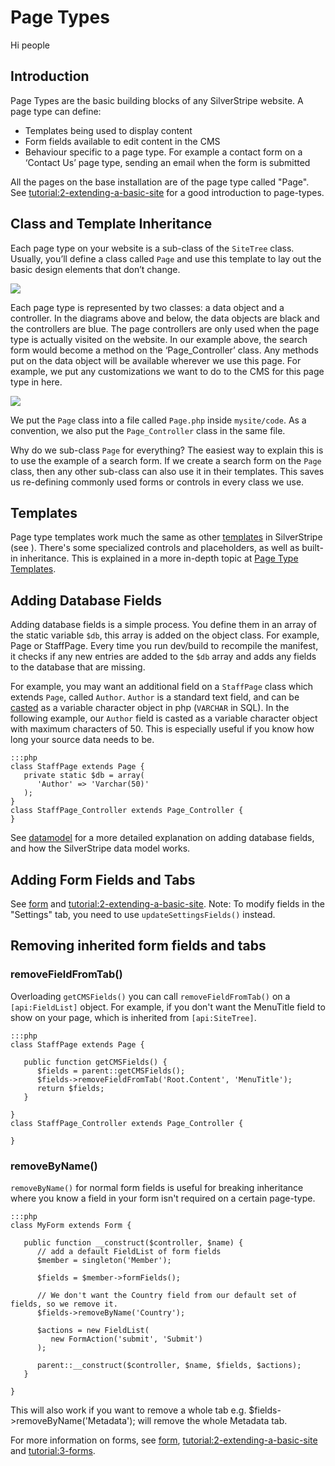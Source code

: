 # Page Types

Hi people

## Introduction

Page Types are the basic building blocks of any SilverStripe website. A page type can define:

*  Templates being used to display content
*  Form fields available to edit content in the CMS
*  Behaviour specific to a page type. For example a contact form on a ‘Contact Us’ page type, sending an email when the form is submitted

All the pages on the base installation are of the page type called "Page". See
[tutorial:2-extending-a-basic-site](/tutorials/2-extending-a-basic-site) for a good introduction to page-types.

## Class and Template Inheritance

Each page type on your website is a sub-class of the `SiteTree` class. Usually, you’ll define a class called `Page`
and use this template to lay out the basic design elements that don’t change. 

![](_images/pagetype-inheritance.png)

Each page type is represented by two classes: a data object and a controller. In the diagrams above and below, the data
objects are black and the controllers are blue. The page controllers are only used when the page type is actually
visited on the website. In our example above, the search form would become a method on the ‘Page_Controller’ class.
Any methods put on the data object will be available wherever we use this page. For example, we put any customizations
we want to do to the CMS for this page type in here.

![](_images/controllers-and-dataobjects.png)

We put the `Page` class into a file called `Page.php` inside `mysite/code`. 
As a convention, we also put the `Page_Controller` class in the same file.

Why do we sub-class `Page` for everything? The easiest way to explain this is to use the example of a search form. If we
create a search form on the `Page` class, then any other sub-class can also use it in their templates. This saves us
re-defining commonly used forms or controls in every class we use.

## Templates

Page type templates work much the same as other [templates](/reference/templates) in SilverStripe
(see ). There's some specialized controls and placeholders, as well as built-in inheritance.
This is explained in a more in-depth topic at [Page Type Templates](/topics/page-type-templates).

## Adding Database Fields

Adding database fields is a simple process. You define them in an array of the static variable `$db`, this array is
added on the object class. For example, Page or StaffPage. Every time you run dev/build to recompile the manifest, it
checks if any new entries are added to the `$db` array and adds any fields to the database that are missing.

For example, you may want an additional field on a `StaffPage` class which extends `Page`, called `Author`. `Author` is a
standard text field, and can be [casted](/topics/datamodel) as a variable character object in php (`VARCHAR` in SQL). In the
following example, our `Author` field is casted as a variable character object with maximum characters of 50. This is
especially useful if you know how long your source data needs to be.

	:::php
	class StaffPage extends Page {
	   private static $db = array(
	      'Author' => 'Varchar(50)'
	   );
	}
	class StaffPage_Controller extends Page_Controller {
	}


See [datamodel](/topics/datamodel) for a more detailed explanation on adding database fields, and how the SilverStripe data
model works.

## Adding Form Fields and Tabs

See [form](/topics/forms) and [tutorial:2-extending-a-basic-site](/tutorials/2-extending-a-basic-site).
Note: To modify fields in the "Settings" tab, you need to use `updateSettingsFields()` instead.

## Removing inherited form fields and tabs

### removeFieldFromTab()

Overloading `getCMSFields()` you can call `removeFieldFromTab()` on a `[api:FieldList]` object. For example, if you don't
want the MenuTitle field to show on your page, which is inherited from `[api:SiteTree]`.

	:::php
	class StaffPage extends Page {
	
	   public function getCMSFields() {
	      $fields = parent::getCMSFields();
	      $fields->removeFieldFromTab('Root.Content', 'MenuTitle');
	      return $fields;
	   }
	
	}
	class StaffPage_Controller extends Page_Controller {
	
	}



### removeByName()
 `removeByName()` for normal form fields is useful for breaking inheritance where you know a field in your form isn't
required on a certain page-type.

	:::php
	class MyForm extends Form {
	
	   public function __construct($controller, $name) {
	      // add a default FieldList of form fields
	      $member = singleton('Member');
	
	      $fields = $member->formFields();
	
	      // We don't want the Country field from our default set of fields, so we remove it.
	      $fields->removeByName('Country');
	
	      $actions = new FieldList(
	         new FormAction('submit', 'Submit')
	      );
	
	      parent::__construct($controller, $name, $fields, $actions);
	   }
	
	}

This will also work if you want to remove a whole tab e.g. $fields->removeByName('Metadata'); will remove the whole
Metadata tab.

For more information on forms, see [form](/topics/forms), [tutorial:2-extending-a-basic-site](/tutorials/2-extending-a-basic-site)
and [tutorial:3-forms](/tutorials/3-forms).
